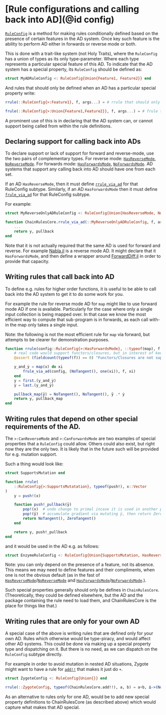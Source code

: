 # [Rule configurations and calling back into AD](@id config)

[`RuleConfig`](@ref) is a method for making rules conditionally defined based on the presence of certain features in the AD system.
Once key such feature is the ability to perform AD either in forwards or reverse mode or both.

This is done with a trait-like system (not Holy Traits), where the `RuleConfig` has a union of types as its only type-parameter.
Where each type represents a particular special feature of this AD.
To indicate that the AD system has a special property, its `RuleConfig` should be defined as:
```julia
struct MyADRuleConfig <: RuleConfig{Union{Feature1, Feature2}} end
```
And rules that should only be defined when an AD has a particular special property write:
```julia
rrule(::RuleConfig{>:Feature1}, f, args...) = # rrule that should only be define for ADs with `Feature1`

frule(::RuleConfig{>:Union{Feature1,Feature2}}, f, args...) = # frule that should only be define for ADs with both `Feature1` and `Feature2`
```

A prominent use of this is in declaring that the AD system can, or cannot support being called from within the rule definitions.

## Declaring support for calling back into ADs

To declare support or lack of support for forward and reverse-mode, use the two pairs of complementary types.
For reverse mode: [`HasReverseMode`](@ref), [`NoReverseMode`](@ref).
For forwards mode: [`HasForwardsMode`](@ref), [`NoForwardsMode`](@ref).
AD systems that support any calling back into AD should have one from each set.

If an AD `HasReverseMode`, then it must define [`rrule_via_ad`](@ref) for that RuleConfig subtype.
Similarly, if an AD `HasForwardsMode` then it must define [`frule_via_ad`](@ref) for that RuleConfig subtype.

For example:
```julia
struct MyReverseOnlyADRuleConfig <: RuleConfig{Union{HasReverseMode, NoForwardsMode}} end

function ChainRulesCore.rrule_via_ad(::MyReverseOnlyADRuleConfig, f, args...)
    ...
    return y, pullback
end
```

Note that it is not actually required that the same AD is used for forward and reverse.
For example [Nabla.jl](https://github.com/invenia/Nabla.jl/) is a reverse mode AD.
It might declare that it `HasForwardsMode`, and then define a wrapper around [ForwardDiff.jl](https://github.com/JuliaDiff/ForwardDiff.jl) in order to provide that capacity.

## Writing rules that call back into AD

To define e.g. rules for higher order functions, it is useful to be able to call back into the AD system to get it to do some work for you.

For example the rule for reverse mode AD for `map` might like to use forward mode AD if one is available.
Particularly for the case where only a single input collection is being mapped over.
In that case we know the most efficient way to compute that sub-program is in forwards, as each call with-in the map only takes a single input.

Note: the following is not the most efficient rule for `map` via forward, but attempts to be clearer for demonstration purposes.

```julia
function rrule(config::RuleConfig{>:HasForwardsMode}, ::typeof(map), f::Function, x::Array{<:Real})
    # real code would support functors/closures, but in interest of keeping example short we exclude it:
    @assert (fieldcount(typeof(f)) == 0) "Functors/Closures are not supported"

    y_and_ẏ = map(x) do xi
        frule_via_ad(config, (NoTangent(), one(xi)), f, xi)
    end
    y = first.(y_and_ẏ)
    ẏ = last.(y_and_ẏ)

    pullback_map(ȳ) = NoTangent(), NoTangent(), ȳ .* ẏ
    return y, pullback_map
end
```

## Writing rules that depend on other special requirements of the AD.

The `>:CanReverseMode` and `>:CanForwardsMode` are two examples of special properties that a `RuleConfig` could allow.
Others could also exist, but right now they are the only two.
It is likely that in the future such will be provided for e.g. mutation support.

Such a thing would look like:
```julia
struct SupportsMutation end

function rrule(
    ::RuleConfig{>:SupportsMutatation}, typeof(push!), x::Vector
)
    y = push!(x)

    function push!_pullback(ȳ)
        pop!(x)  # undo change to primal incase it is used in another pullback we haven't called yet
        pop!(ȳ)  # accumulate gradient via mutating ȳ, then return ZeroTangent
        return NoTangent(), ZeroTangent()
    end

    return y, push!_pullback
end
```
and it would be used in the AD e.g. as follows:
```julia
struct EnzymeRuleConfig <: RuleConfig{Union{SupportsMutation, HasReverseMode, NoForwardsMode}}
```

Note: you can only depend on the presence of a feature, not its absence.
This means we may need to define features and their compliments, when one is not the obvious default (as in the fast of [`HasReverseMode`](@ref)/[`NoReverseMode`](@ref) and [`HasForwardsMode`](@ref)/[`NoForwardsMode`](@ref).).


Such special properties generally should only be defines in `ChainRulesCore`.
(Theoretically, they could be defined elsewhere, but the AD and the package containing the rule need to load them, and ChainRulesCore is the place for things like that.)


## Writing rules that are only for your own AD

A special case of the above is writing rules that are defined only for your own AD.
Rules which otherwise would be type-piracy, and would affect other AD systems.
This could be done via making up a special property type and dispatching on it.
But there is no need, as we can dispatch on the `RuleConfig` subtype directly.

For example in order to avoid mutation in nested AD situations, Zygote might want to have a rule for [`add!!`](@ref) that makes it just do `+`.

```julia
struct ZygoteConfig <: RuleConfig{Union{}} end

rrule(::ZygoteConfig, typeof(ChainRulesCore.add!!), a, b) = a+b, Δ->(NoTangent(), Δ, Δ)
```

As an alternative to rules only for one AD, would be to add new special property definitions to ChainRulesCore (as described above) which would capture what makes that AD special.
